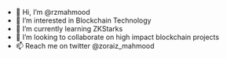 - 👋 Hi, I’m @rzmahmood
- 👀 I’m interested in Blockchain Technology
- 🌱 I’m currently learning ZKStarks
- 💞️ I’m looking to collaborate on high impact blockchain projects
- 📫 Reach me on twitter @zoraiz_mahmood


